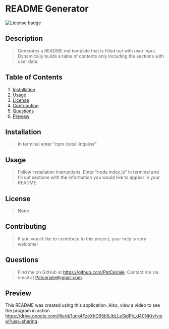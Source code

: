# **README Generator**

![License badge](https://img.shields.io/badge/license-None-success)

## **Description**

> Generates a README.md template that is filled out with user input. Dynamically builds a table of contents only including the sections with user data.

## **Table of Contents**

1. [Installation](#installation)
1. [Usage](#usage)
1. [License](#license)
1. [Contributing](#contributing)
1. [Questions](#questions)
1. [Preview](#preview)

## **Installation**

> In terminal enter "npm install inquirer"

## **Usage**

> Follow installation instructions. Enter "node index.js" in terminal and fill out sections with the information you would like to appear in your README.

## **License**

> None

## **Contributing**

> If you would like to contribute to this project, your help is very welcome!

## **Questions**

> Find me on GitHub at https://github.com/PatCeriale.
> Contact me via email at Patceriale@gmail.com.

## **Preview**

This README was created using this application. Also, view a video to see the program in action https://drive.google.com/file/d/1unk4FzeXhD95b5JbLLeSidPV_d40NKtv/view?usp=sharing.
